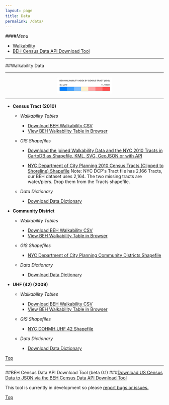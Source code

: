 ```yaml
---
layout: page
title: Data
permalink: /data/
---
```


####<a name="top"></a>*Menu*
* [Walkability](#walk)
* [BEH Census Data API Download Tool](#census)
<!--* [Tree Canopy](#tree)-->
  
---

##<a name="walk"></a>Walkability Data


---

<center><img src="https://raw.githubusercontent.com/beh-gis/beh-gis.github.com/master/img/walkability_tract_legend_clip.png" width="35%" height="35%" alt="walkability"/></center>

<!--<iframe width='100%' height='520' frameborder='0' src='http://dms2203.cartodb.com/viz/a7e9cb92-9b52-11e4-b578-0e9d821ea90d/embed_map' allowfullscreen webkitallowfullscreen mozallowfullscreen oallowfullscreen msallowfullscreen></iframe>
-->

---
			
* **Census Tract (2010)**
	
	* *Walkability Tables*
		
		* [Download BEH Walkability CSV](https://raw.githubusercontent.com/nygeog/beh_public/master/data/walkability/data/t10_walkability_recalc.csv)
		* [View BEH Walkability Table in Browser](https://github.com/nygeog/beh_public/blob/master/data/walkability/data/t10_walkability_recalc.csv)
			
	* *GIS Shapefiles*
	
		* [Download the joined Walkability Data and the NYC 2010 Tracts in CartoDB as Shapefile, KML, SVG, GeoJSON or with API](https://dms2203.cartodb.com/tables/nyct2010_walkability)
		
		* [NYC Department of City Planning 2010 Census Tracts (Clipped to Shoreline) Shapefile](http://www.nyc.gov/html/dcp/download/bytes/nyct2010_14d.zip) Note: NYC DCP's Tract file has 2,166 Tracts, our BEH dataset uses 2,164. The two missing tracts are water/piers. Drop them from the Tracts shapefile.
			
	* *Data Dictionary*
		
		* [Download Data Dictionary](https://github.com/nygeog/beh_public/blob/master/data/walkability/docs/walkability-gis-codebook-2010-tracts-20150112.pdf?raw=true)
			
* **Community District**
	
	* *Walkability Tables*
		
		* [Download BEH Walkability CSV](https://raw.githubusercontent.com/nygeog/beh_public/master/data/walkability/data/comdist_gis_metrics_11dec2014.csv)
		* [View BEH Walkability Table in Browser](https://github.com/nygeog/beh_public/blob/master/data/walkability/data/comdist_gis_metrics_11dec2014.csv)
			
	* *GIS Shapefiles*
		
		* [NYC Department of City Planning Community Districts Shapefile](http://www.nyc.gov/html/dcp/download/bytes/nycd_14d.zip)
			
	* *Data Dictionary*
		
		* [Download Data Dictionary](https://github.com/nygeog/beh_public/blob/master/data/walkability/docs/GIS-Codebook-CommunityDistricts-12dec2014.pdf?raw=true)
			
* **UHF (42) (2009)**
	
	* *Walkability Tables*
		
		* [Download BEH Walkability CSV](https://raw.githubusercontent.com/nygeog/beh_public/master/data/walkability/data/uhf42_gis_metrics_11dec2014.csv)
		* [View BEH Walkability Table in Browser](https://github.com/nygeog/beh_public/blob/master/data/walkability/data/uhf42_gis_metrics_11dec2014.csv)
			
	* *GIS Shapefiles*
		
		* [NYC DOHMH UHF 42 Shapefile](https://www1.nyc.gov/html/doh/downloads/zip/uhf42_dohmh_2009.zip)
			
	* *Data Dictionary*
		
		* [Download Data Dictionary](https://github.com/nygeog/beh_public/blob/master/data/walkability/docs/GIS-Codebook-UHF42-12dec2014.pdf?raw=true)
	
[Top](#top)	

<!-----

##<a name="tree"></a>Tree Canopy Data

---

* **Census Tract (2010)**
	
	* *Tree Canopy Tables*
		
		* [Download BEH Tree Canopy CSV](https://raw.githubusercontent.com/nygeog/beh_public/master/data/walkability/data/t10_walkability_recalc.csv)
		* [View BEH Tree Canopy Table in Browser](https://github.com/nygeog/beh_public/blob/master/data/walkability/data/t10_walkability_recalc.csv)
			
	* *GIS Shapefiles*
		
		* [NYC Department of City Planning 2010 Census Tracts (Clipped to Shoreline) Shapefile](http://www.nyc.gov/html/dcp/download/bytes/nyct2010_14d.zip) Note: NYC DCP's Tract file has 2,166 Tracts, our BEH dataset uses 2,164. The two missing tracts are water/piers. Drop them from the Tracts shapefile.
			
	* *Data Dictionary*
		
		Update Data Dictionary link
		* [Download Data Dictionary](https://github.com/nygeog/beh_public/blob/master/data/walkability/docs/walkability-gis-codebook-2010-tracts-20150112.pdf?raw=true)
	

[Top](#top)		-->	

---

##<a name="census"></a>BEH Census Data API Download Tool (beta 0.1)
###[Download US Census Data to JSON via the BEH Census Data API Download Tool](http://beh-gis.github.io/pages/census_api)

This tool is currently in development so please <a href="mailto:dms2203@cumc.columbia.edu?Subject=BEH-GIS%20Census%20Data%20API%20Download%20Tool%20Bug%20Alert" target="_top">report bugs or issues.</a>

[Top](#top)	